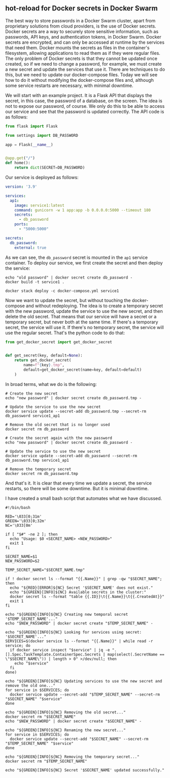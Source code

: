 ## hot-reload for Docker secrets in Docker Swarm

The best way to store passwords in a Docker Swarm cluster, apart from proprietary solutions from cloud providers, is the
use of Docker secrets. Docker secrets are a way to securely store sensitive information, such as passwords, API keys,
and authentication tokens, in Docker Swarm. Docker secrets are encrypted, and can only be accessed at runtime by the
services that need them. Docker mounts the secrets as files in the container's filesystem, allowing applications to read
them as if they were regular files. The only problem of Docker secrets is that they cannot be updated once created, so
if we need to change a password, for example, we must create a new secret and update the services that use it. There are
techniques to do this, but we need to update our docker-compose files. Today we will see how to do it without modifying
the docker-compose files and, although some service restarts are necessary, with minimal downtime.

We will start with an example project. It is a Flask API that displays the secret, in this case, the password of a
database, on the screen. The idea is not to expose our password, of course. We only do this to be able to access our
service and see that the password is updated correctly. The API code is as follows:

```python
from flask import Flask

from settings import DB_PASSWORD

app = Flask(__name__)


@app.get("/")
def home():
    return dict(SECRET=DB_PASSWORD)
```

Our service is deployed as follows:

```yaml
version: '3.9'

services:
  ap1:
    image: service1:latest
    command: gunicorn -w 1 app:app -b 0.0.0.0:5000 --timeout 180
    secrets:
      - db_password
    ports:
      - "5000:5000"

secrets:
  db_password:
    external: true
```

As we can see, the `db_password` secret is mounted in the `ap1` service container. To deploy our service, we first
create the secret and then deploy the service:

```shell
echo "old password" | docker secret create db_password -
docker build -t service1 .

docker stack deploy -c docker-compose.yml service1
```

Now we want to update the secret, but without touching the docker-compose and without redeploying. The idea is to create
a temporary secret with the new password, update the service to use the new secret, and then delete the old secret. That
means that our service will have a secret or a temporary secret, but never both at the same time. If there's a temporary
secret, the service will use it. If there's no temporary secret, the service will use the regular secret. That's the
python code to do that:

```python
from get_docker_secret import get_docker_secret


def get_secret(key, default=None):
    return get_docker_secret(
        name=f"{key}.tmp",
        default=get_docker_secret(name=key, default=default)
    )
```

In broad terms, what we do is the following:

```shell
# Create the new secret
echo "new password" | docker secret create db_password.tmp -

# Update the service to use the new secret
docker service update --secret-add db_password.tmp --secret-rm db_password service1_ap1

# Remove the old secret that is no longer used
docker secret rm db_password

# Create the secret again with the new password
echo "new password" | docker secret create db_password -

# Update the service to use the new secret
docker service update --secret-add db_password --secret-rm db_password.tmp service1_ap1

# Remove the temporary secret
docker secret rm db_password.tmp
```

And that's it. It is clear that every time we update a secret, the service restarts, so there will be some downtime. But
it is minimal downtime.

I have created a small bash script that automates what we have discussed.

```shell
#!/bin/bash

RED='\033[0;31m'
GREEN='\033[0;32m'
NC='\033[0m'

if [ "$#" -ne 2 ]; then
  echo "Usage: $0 <SECRET_NAME> <NEW_PASSWORD>"
  exit 1
fi

SECRET_NAME=$1
NEW_PASSWORD=$2

TEMP_SECRET_NAME="$SECRET_NAME.tmp"

if ! docker secret ls --format "{{.Name}}" | grep -qw "$SECRET_NAME"; then
  echo "${RED}[ERROR]${NC} Secret '$SECRET_NAME' does not exist."
  echo "${GREEN}[INFO]${NC} Available secrets in the cluster:"
  docker secret ls --format "table {{.ID}}\t{{.Name}}\t{{.CreatedAt}}"
  exit 1
fi

echo "${GREEN}[INFO]${NC} Creating new temporal secret '$TEMP_SECRET_NAME'..."
echo "$NEW_PASSWORD" | docker secret create "$TEMP_SECRET_NAME" -

echo "${GREEN}[INFO]${NC} Looking for services using secret: '$SECRET_NAME'..."
SERVICES=$(docker service ls --format "{{.Name}}" | while read -r service; do
  if docker service inspect "$service" | jq -e ".[].Spec.TaskTemplate.ContainerSpec.Secrets | map(select(.SecretName == \"$SECRET_NAME\")) | length > 0" >/dev/null; then
    echo "$service"
  fi
done)

echo "${GREEN}[INFO]${NC} Updating services to use the new secret and remove the old one..."
for service in $SERVICES; do
  docker service update --secret-add "$TEMP_SECRET_NAME" --secret-rm "$SECRET_NAME" "$service"
done

echo "${GREEN}[INFO]${NC} Removing the old secret..."
docker secret rm "$SECRET_NAME"
echo "$NEW_PASSWORD" | docker secret create "$SECRET_NAME" -

echo "${GREEN}[INFO]${NC} Renaming the new secret..."
for service in $SERVICES; do
  docker service update --secret-add "$SECRET_NAME" --secret-rm "$TEMP_SECRET_NAME" "$service"
done

echo "${GREEN}[INFO]${NC} Removing the temporary secret..."
docker secret rm "$TEMP_SECRET_NAME"

echo "${GREEN}[INFO]${NC} Secret '$SECRET_NAME' updated successfully."
```